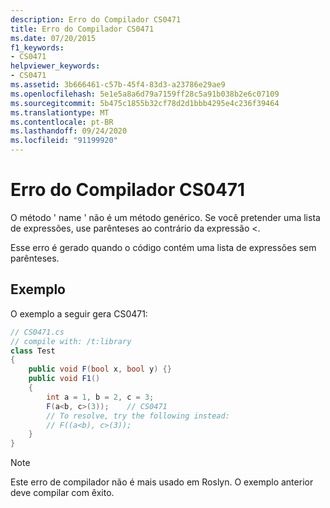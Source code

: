 ```yaml
---
description: Erro do Compilador CS0471
title: Erro do Compilador CS0471
ms.date: 07/20/2015
f1_keywords:
- CS0471
helpviewer_keywords:
- CS0471
ms.assetid: 3b666461-c57b-45f4-83d3-a23786e29ae9
ms.openlocfilehash: 5e1e5a8a6d79a7159ff28c5a91b038b2e6c07109
ms.sourcegitcommit: 5b475c1855b32cf78d2d1bbb4295e4c236f39464
ms.translationtype: MT
ms.contentlocale: pt-BR
ms.lasthandoff: 09/24/2020
ms.locfileid: "91199920"
---
```

# <a name="compiler-error-cs0471"></a>Erro do Compilador CS0471

O método ' name ' não é um método genérico. Se você pretender uma lista de expressões, use parênteses ao contrário da expressão <.

 Esse erro é gerado quando o código contém uma lista de expressões sem parênteses.

## <a name="example"></a>Exemplo

 O exemplo a seguir gera CS0471:

```csharp
// CS0471.cs
// compile with: /t:library
class Test
{
    public void F(bool x, bool y) {}
    public void F1()
    {
        int a = 1, b = 2, c = 3;
        F(a<b, c>(3));    // CS0471
        // To resolve, try the following instead:
        // F((a<b), c>(3));
    }
}
```

> [!NOTE]
> Este erro de compilador não é mais usado em Roslyn. O exemplo anterior deve compilar com êxito.
